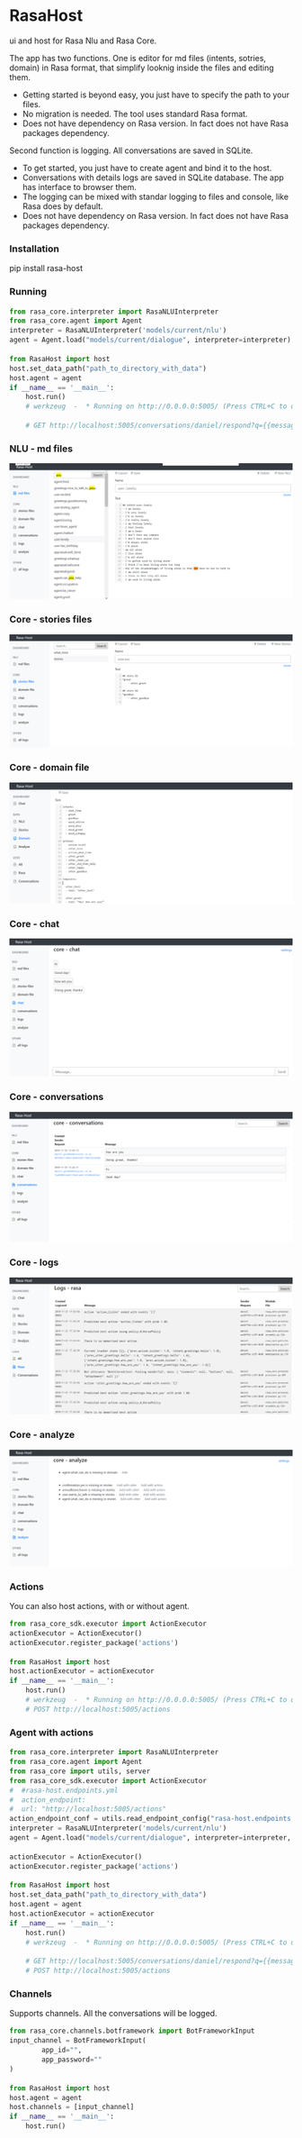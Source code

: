 # RasaHost

ui and host for Rasa Nlu and Rasa Core.

The app has two functions. One is  editor for md files (intents, sotries, domain) in Rasa format,
that simplify looknig inside the files
and editing them.
* Getting started is beyond easy, you just have to specify the path to your files. 
* No migration is needed. The tool uses standard Rasa format.
* Does not have dependency on Rasa version. In fact does not have Rasa packages dependency.

Second function is logging. All conversations are saved in SQLite.
* To get started, you just have to create agent and bind it to the host.
* Conversations with details logs are saved in SQLite database. The app has interface to browser them.
* The logging can be mixed with standar logging to files and console, like Rasa does by default.
* Does not have dependency on Rasa version. In fact does not have Rasa packages dependency.


### Installation
pip install rasa-host

### Running
```python
from rasa_core.interpreter import RasaNLUInterpreter
from rasa_core.agent import Agent
interpreter = RasaNLUInterpreter('models/current/nlu')
agent = Agent.load("models/current/dialogue", interpreter=interpreter)

from RasaHost import host
host.set_data_path("path_to_directory_with_data")
host.agent = agent
if __name__ == '__main__':    
    host.run()
    # werkzeug  -  * Running on http://0.0.0.0:5005/ (Press CTRL+C to quit)
    
    # GET http://localhost:5005/conversations/daniel/respond?q={{message}}
```



### NLU - md files
![NLU - md files](doc/nlu-md_files.PNG "NLU - md files")

### Core - stories files
![Core - md stories](doc/core-stories_files.PNG "Core - stories files")

### Core - domain file
![Core - domain file](doc/data-domain.PNG "Core - domain file")

### Core - chat
![Core - chat](doc/core-chat.PNG "Core - chat")

### Core - conversations
![Core - conversations](doc/core-conversations.PNG "Core - conversations")

### Core - logs
![Core - logs](doc/logs-rasa.PNG "Core - logs")

### Core - analyze
![Core - analyze](doc/core-analyze.PNG "Core - analyze")

### Actions
You can also host actions, with or without agent.
```python
from rasa_core_sdk.executor import ActionExecutor
actionExecutor = ActionExecutor()
actionExecutor.register_package('actions')

from RasaHost import host
host.actionExecutor = actionExecutor
if __name__ == '__main__':    
    host.run()
    # werkzeug  -  * Running on http://0.0.0.0:5005/ (Press CTRL+C to quit)
    # POST http://localhost:5005/actions
```

### Agent with actions
```python
from rasa_core.interpreter import RasaNLUInterpreter
from rasa_core.agent import Agent
from rasa_core import utils, server
from rasa_core_sdk.executor import ActionExecutor
#  #rasa-host.endpoints.yml
#  action_endpoint:
#  url: "http://localhost:5005/actions"
action_endpoint_conf = utils.read_endpoint_config("rasa-host.endpoints.yml", endpoint_type="action_endpoint")
interpreter = RasaNLUInterpreter('models/current/nlu')
agent = Agent.load("models/current/dialogue", interpreter=interpreter, action_endpoint=action_endpoint_conf)

actionExecutor = ActionExecutor()
actionExecutor.register_package('actions')

from RasaHost import host
host.set_data_path("path_to_directory_with_data")
host.agent = agent
host.actionExecutor = actionExecutor
if __name__ == '__main__':    
    host.run()
    # werkzeug  -  * Running on http://0.0.0.0:5005/ (Press CTRL+C to quit)
    
    # GET http://localhost:5005/conversations/daniel/respond?q={{message}}
    # POST http://localhost:5005/actions
```

### Channels
Supports channels. All the conversations will be logged.
```python
from rasa_core.channels.botframework import BotFrameworkInput
input_channel = BotFrameworkInput(
        app_id="",
        app_password=""
)

from RasaHost import host
host.agent = agent
host.channels = [input_channel]
if __name__ == '__main__':    
    host.run()
```


